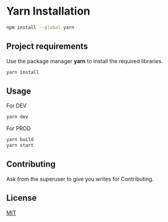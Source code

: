# Yarn Installation

```bash
npm install --global yarn 
````

## Project requirements

Use the package manager **yarn** to install the required libraries.

```bash
yarn install
```

## Usage

For DEV
```bash
yarn dev
```

For PROD
```bash
yarn build
yarn start
```

## Contributing

Ask from the superuser to give you writes for Contributing.

## License

[MIT](https://choosealicense.com/licenses/mit/)

